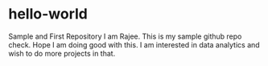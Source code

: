 # hello-world
Sample and First Repository
I am Rajee. This is my sample github repo check. 
Hope I am doing good with this.
I am interested in data analytics and wish to do more projects in that.
